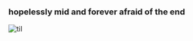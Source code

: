 ### hopelessly mid and forever afraid of the end

![til](https://64.media.tumblr.com/186551df5a3d0a26c1c963c075bca902/tumblr_n54httDm0V1re72jio1_1280.gifv)
<!--
**fafu-10/fafu-10** is a ✨ _special_ ✨ repository because its `README.md` (this file) appears on your GitHub profile.

Here are some ideas to get you started:

- 🔭 I’m currently working on ...
- 🌱 I’m currently learning ...
- 👯 I’m looking to collaborate on ...
- 🤔 I’m looking for help with ...
- 💬 Ask me about ...
- 📫 How to reach me: ...
- 😄 Pronouns: ...
- ⚡ Fun fact: ...
-->
